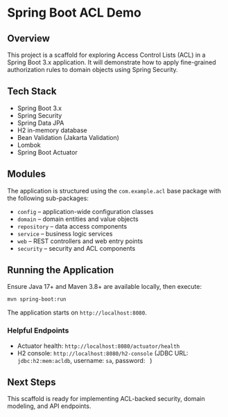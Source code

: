 # Spring Boot ACL Demo

## Overview

This project is a scaffold for exploring Access Control Lists (ACL) in a Spring Boot 3.x application. It will demonstrate how to apply fine-grained authorization rules to domain objects using Spring Security.

## Tech Stack

- Spring Boot 3.x
- Spring Security
- Spring Data JPA
- H2 in-memory database
- Bean Validation (Jakarta Validation)
- Lombok
- Spring Boot Actuator

## Modules

The application is structured using the `com.example.acl` base package with the following sub-packages:

- `config` – application-wide configuration classes
- `domain` – domain entities and value objects
- `repository` – data access components
- `service` – business logic services
- `web` – REST controllers and web entry points
- `security` – security and ACL components

## Running the Application

Ensure Java 17+ and Maven 3.8+ are available locally, then execute:

```bash
mvn spring-boot:run
```

The application starts on `http://localhost:8080`.

### Helpful Endpoints

- Actuator health: `http://localhost:8080/actuator/health`
- H2 console: `http://localhost:8080/h2-console` (JDBC URL: `jdbc:h2:mem:acldb`, username: `sa`, password: ` `)

## Next Steps

This scaffold is ready for implementing ACL-backed security, domain modeling, and API endpoints.
